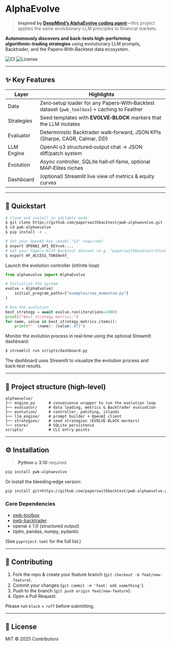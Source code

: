 # AlphaEvolve

> **Inspired by [DeepMind’s AlphaEvolve coding agent](https://deepmind.google/discover/blog/alphaevolve-a-gemini-powered-coding-agent-for-designing-advanced-algorithms/)**—this project applies the same evolutionary-LLM principles to financial markets.

**Autonomously discovers and back‑tests high‑performing algorithmic‑trading strategies** using evolutionary LLM prompts, Backtrader, and the Papers‑With‑Backtest data ecosystem.

![CI](https://img.shields.io/badge/build-passing-brightgreen)
![License](https://img.shields.io/badge/license-MIT-blue)

---

## ✨ Key Features

| Layer      | Highlights                                                                                  |
| ---------- | ------------------------------------------------------------------------------------------- |
| Data       | Zero‑setup loader for any Papers‑With‑Backtest dataset (`pwb_toolbox`) + caching to Feather |
| Strategies | Seed templates with **EVOLVE‑BLOCK** markers that the LLM mutates                           |
| Evaluator  | Deterministic Backtrader walk‑forward, JSON KPIs (Sharpe, CAGR, Calmar, DD)                 |
| LLM Engine | OpenAI o3 structured‑output chat → JSON diff/patch system                                   |
| Evolution  | Async controller, SQLite hall‑of‑fame, optional MAP‑Elites niches                           |
| Dashboard  | (optional) Streamlit live view of metrics & equity curves                                   |

---

## 🚀 Quickstart

```bash
# Clone and install in editable mode
$ git clone https://github.com/paperswithbacktest/pwb-alphaevolve.git
$ cd pwb-alphaevolve
$ pip install -e .

# Set your OpenAI key (model "o3" required)
$ export OPENAI_API_KEY=sk-...
# Set your Papers‑With‑Backtest dataset (e.g. "paperswithbacktest/Stocks-Daily-Price")
$ export HF_ACCESS_TOKEN=hf_
```

Launch the evolution controller (infinite loop)

```python
from alphaevolve import AlphaEvolve

# Initialize the system
evolve = AlphaEvolve(
    initial_program_paths=["examples/sma_momentum.py"]
)

# Run the evolution
best_strategy = await evolve.run(iterations=1000)
print(f"Best strategy metrics:")
for name, value in best_strategy.metrics.items():
    print(f"  {name}: {value:.4f}")
```

Monitor the evolution process in real‑time using the optional Streamlit dashboard:

```bash
$ streamlit run scripts/dashboard.py
```

The dashboard uses Streamlit to visualize the evolution process and back‑test results.

---

## 📂 Project structure (high‑level)

```
alphaevolve/
├── engine.py      # convenience wrapper to run the evolution loop
├── evaluator/     # data loading, metrics & Backtrader evaluation
├── evolution/     # controller, patching, islands
├── llm_engine/    # prompt builder + OpenAI client
├── strategies/    # seed strategies (EVOLVE‑BLOCK markers)
└── store/         # SQLite persistence
scripts/           # CLI entry‑points
```

---

## ⚙️  Installation

> **Python ≥ 3.10** required.

```bash
pip install pwb-alphaevolve
```

Or install the bleeding‑edge version:

```bash
pip install git+https://github.com/paperswithbacktest/pwb-alphaevolve.git
```

### Core Dependencies

* [pwb-toolbox](https://github.com/paperswithbacktest/pwb-toolbox)
* [pwb-backtrader](https://github.com/paperswithbacktest/pwb-backtrader)
* openai ≥ 1.0 (structured output)
* tqdm, pandas, numpy, pydantic

(See `pyproject.toml` for the full list.)

---


## 🤝 Contributing

1. Fork the repo & create your feature branch (`git checkout -b feat/new-feature`).
2. Commit your changes (`git commit -m 'feat: add something'`).
3. Push to the branch (`git push origin feat/new-feature`).
4. Open a Pull Request.

Please run `black` + `ruff` before submitting.

---

## 📄 License

MIT © 2025 Contributors
